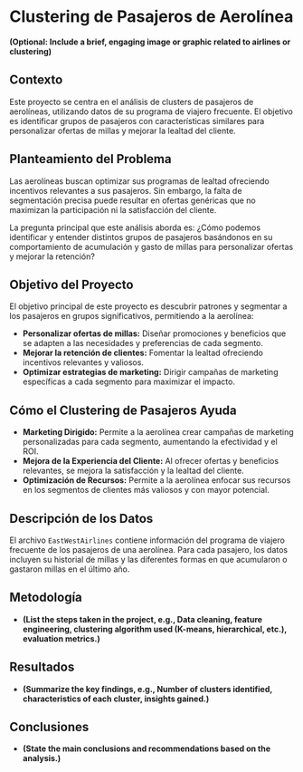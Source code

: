 # Clustering de Pasajeros de Aerolínea

**(Optional: Include a brief, engaging image or graphic related to airlines or clustering)**

## Contexto

Este proyecto se centra en el análisis de clusters de pasajeros de aerolíneas, utilizando datos de su programa de viajero frecuente. El objetivo es identificar grupos de pasajeros con características similares para personalizar ofertas de millas y mejorar la lealtad del cliente.

## Planteamiento del Problema

Las aerolíneas buscan optimizar sus programas de lealtad ofreciendo incentivos relevantes a sus pasajeros. Sin embargo, la falta de segmentación precisa puede resultar en ofertas genéricas que no maximizan la participación ni la satisfacción del cliente.

La pregunta principal que este análisis aborda es: ¿Cómo podemos identificar y entender distintos grupos de pasajeros basándonos en su comportamiento de acumulación y gasto de millas para personalizar ofertas y mejorar la retención?

## Objetivo del Proyecto

El objetivo principal de este proyecto es descubrir patrones y segmentar a los pasajeros en grupos significativos, permitiendo a la aerolínea:

* **Personalizar ofertas de millas:** Diseñar promociones y beneficios que se adapten a las necesidades y preferencias de cada segmento.
* **Mejorar la retención de clientes:** Fomentar la lealtad ofreciendo incentivos relevantes y valiosos.
* **Optimizar estrategias de marketing:** Dirigir campañas de marketing específicas a cada segmento para maximizar el impacto.

## Cómo el Clustering de Pasajeros Ayuda

* **Marketing Dirigido:** Permite a la aerolínea crear campañas de marketing personalizadas para cada segmento, aumentando la efectividad y el ROI.
* **Mejora de la Experiencia del Cliente:** Al ofrecer ofertas y beneficios relevantes, se mejora la satisfacción y la lealtad del cliente.
* **Optimización de Recursos:** Permite a la aerolínea enfocar sus recursos en los segmentos de clientes más valiosos y con mayor potencial.

## Descripción de los Datos

El archivo `EastWestAirlines` contiene información del programa de viajero frecuente de los pasajeros de una aerolínea. Para cada pasajero, los datos incluyen su historial de millas y las diferentes formas en que acumularon o gastaron millas en el último año.

## Metodología

* **(List the steps taken in the project, e.g., Data cleaning, feature engineering, clustering algorithm used (K-means, hierarchical, etc.), evaluation metrics.)**

## Resultados

* **(Summarize the key findings, e.g., Number of clusters identified, characteristics of each cluster, insights gained.)**

## Conclusiones

* **(State the main conclusions and recommendations based on the analysis.)**


